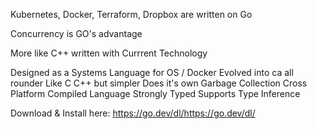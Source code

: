 
Kubernetes, Docker, Terraform, Dropbox are written on Go

Concurrency is GO's advantage

More like C++ written with Currrent Technology

Designed as a Systems Language for OS / Docker
Evolved into ca all rounder
Like C C++ but simpler
Does it's own Garbage Collection
Cross Platform
Compiled Language
Strongly Typed
Supports Type Inference

Download & Install here: https://go.dev/dl/https://go.dev/dl/
